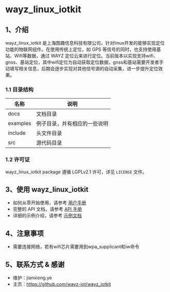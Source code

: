 
# wayz_linux_iotkit

## 1、介绍

wayz_linux_iotkit 是上海图趣信息科技有限公司，针对linux开发的能够实现定位功能的物联网组件。在使用传统上定位，如 GPS 等信号的同时，也支持使用基站、Wifi等数据，通过 WAYZ 定位云来进行定位。当前版本以实现支持wifi、gnss、基站定位，其中wifi定位为自动获取定位数据，gnss和基站需要开发者手动填写相关信息，后期会逐步实现对其他信号源的自动采集，进一步提升定位效果。

### 1.1 目录结构

| 名称 | 说明 |
| ---- | ---- |
| docs  | 文档目录 |
| examples | 例子目录，并有相应的一些说明 |
| include  | 头文件目录 |
| src  | 源代码目录 |

### 1.2 许可证

wayz_linux_iotkit package 遵循 LGPLv2.1 许可，详见 `LICENSE` 文件。

## 3、使用 wayz_linux_iotkit

- 如何从零开始使用，请参考 [用户手册](docs/user-guide.md)
- 完整的 API 文档，请参考 [API 手册](docs/api.md)
- 详细的示例介绍，请参考 [示例文档](docs/samples.md) 

## 4、注意事项

- 需要连接网络，若有wifi芯片需要用到wpa_supplicant和iw命令

## 5、联系方式 & 感谢

* 维护：jianxiong.ye
* 主页：https://github.com/wayz-iot/wayz_iotkit


